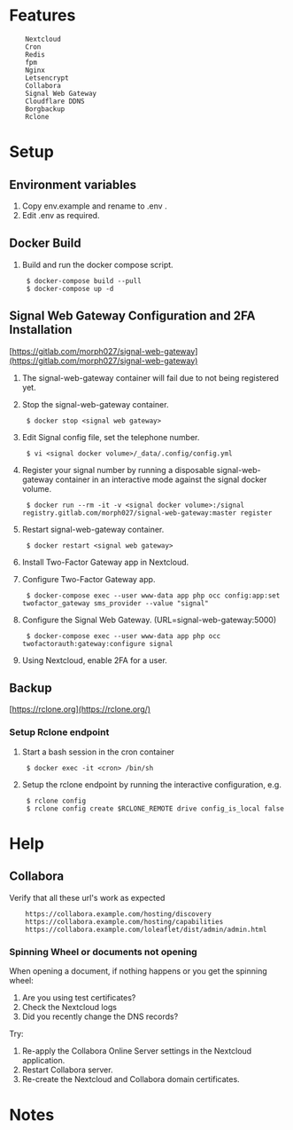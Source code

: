 # Features
        Nextcloud
        Cron
        Redis
        fpm
        Nginx
        Letsencrypt
        Collabora
        Signal Web Gateway
        Cloudflare DDNS
        Borgbackup
        Rclone

# Setup

## Environment variables
1. Copy env.example and rename to .env .
2. Edit .env as required.

## Docker Build
1. Build and run the docker compose script.

        $ docker-compose build --pull
        $ docker-compose up -d

## Signal Web Gateway Configuration and 2FA Installation
[https://gitlab.com/morph027/signal-web-gateway](https://gitlab.com/morph027/signal-web-gateway)

1. The signal-web-gateway container will fail due to not being registered yet.
1. Stop the signal-web-gateway container.

        $ docker stop <signal web gateway>

1. Edit Signal config file, set the telephone number.

        $ vi <signal docker volume>/_data/.config/config.yml

1. Register your signal number by running a disposable signal-web-gateway container in an interactive mode against the signal docker volume.

        $ docker run --rm -it -v <signal docker volume>:/signal registry.gitlab.com/morph027/signal-web-gateway:master register

1. Restart signal-web-gateway container.

        $ docker restart <signal web gateway>

1. Install Two-Factor Gateway app in Nextcloud.

1. Configure Two-Factor Gateway app.

        $ docker-compose exec --user www-data app php occ config:app:set twofactor_gateway sms_provider --value "signal"

1. Configure the Signal Web Gateway. (URL=signal-web-gateway:5000)

        $ docker-compose exec --user www-data app php occ twofactorauth:gateway:configure signal

1. Using Nextcloud, enable 2FA for a user.

## Backup

[https://rclone.org](https://rclone.org/)

### Setup Rclone endpoint
1. Start a bash session in the cron container

        $ docker exec -it <cron> /bin/sh

1. Setup the rclone endpoint by running the interactive configuration, e.g.

        $ rclone config
        $ rclone config create $RCLONE_REMOTE drive config_is_local false

# Help

## Collabora
Verify that all these url's work as expected

        https://collabora.example.com/hosting/discovery
        https://collabora.example.com/hosting/capabilities
        https://collabora.example.com/loleaflet/dist/admin/admin.html

### Spinning Wheel or documents not opening
When opening a document, if nothing happens or you get the spinning wheel:

1. Are you using test certificates?
1. Check the Nextcloud logs
1. Did you recently change the DNS records?

Try:

1. Re-apply the Collabora Online Server settings in the Nextcloud application.
1. Restart Collabora server.
1. Re-create the Nextcloud and Collabora domain certificates.

# Notes
